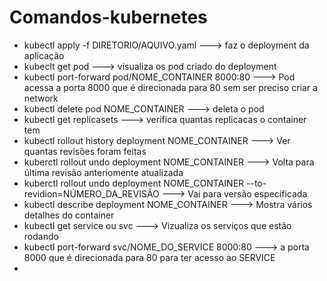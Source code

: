 # Comandos-kubernetes

- kubectl apply -f DIRETORIO/AQUIVO.yaml ---> faz o deployment da aplicação
- kubeclt get pod ---> visualiza os pod criado do deployment
- kubectl port-forward pod/NOME_CONTAINER 8000:80 ---> Pod acessa a porta 8000 que é direcionada para 80 sem ser preciso criar a network
- kubectl delete pod NOME_CONTAINER ---> deleta o pod
- kubectl get replicasets ---> verifica quantas replicacas o container tem
- kubectl rollout history deployment NOME_CONTAINER ---> Ver quantas revisões foram feitas
- kuberctl rollout undo deployment NOME_CONTAINER ---> Volta para última revisão anteriomente atualizada
- kuberctl rollout undo deployment NOME_CONTAINER --to-revidion=NÚMERO_DA_REVISÃO ---> Vai para versão específicada
- kubectl describe deployment NOME_CONTAINER ---> Mostra vários detalhes do container
- kubectl get service ou svc ---> Vizualiza os serviços que estão rodando
- kubectl port-forward svc/NOME_DO_SERVICE 8000:80 ---> a porta 8000 que é direcionada para 80 para ter acesso ao SERVICE
- 
